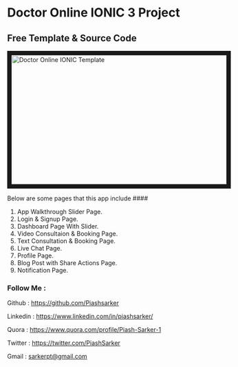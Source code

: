 # Doctor Online IONIC 3 Project
## Free Template & Source Code ## 

<a href="http://www.youtube.com/watch?feature=player_embedded&v=eYzkH9PanSc
" target="_blank"><img src="http://img.youtube.com/vi/eYzkH9PanSc/0.jpg" 
alt="Doctor Online IONIC Template" width="500" height="300" border="10" /></a>

Below are some pages that this app include ####
 
1. App Walkthrough Slider Page. 
2. Login & Signup Page. 
3. Dashboard Page With Slider. 
4. Video Consultaion & Booking Page.  
5. Text Consultation & Booking Page. 
6. Live Chat Page. 
7. Profile Page. 
8. Blog Post with Share Actions Page. 
9. Notification Page. 






### Follow Me : ### 

Github :  https://github.com/Piashsarker 

Linkedin : https://www.linkedin.com/in/piashsarker/

Quora : https://www.quora.com/profile/Piash-Sarker-1

Twitter : https://twitter.com/PiashSarker 

Gmail : sarkerpt@gmail.com 

